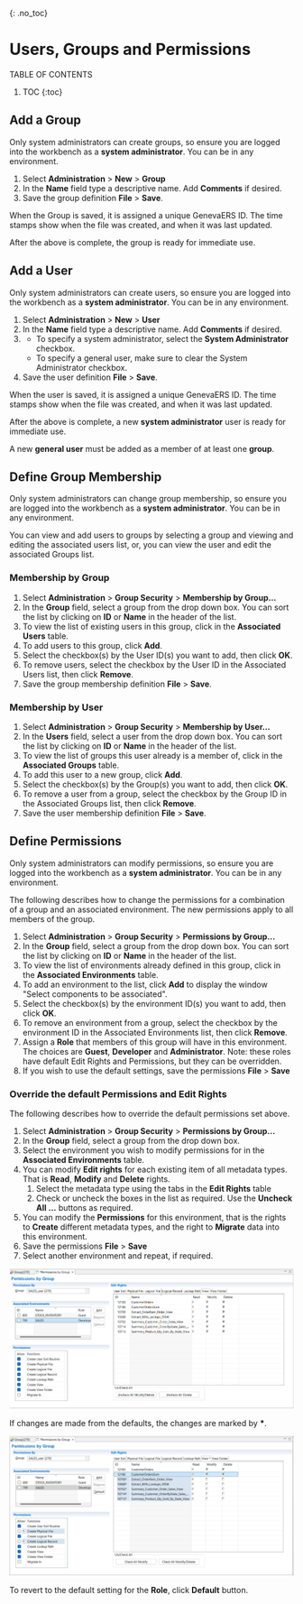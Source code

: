 {: .no_toc}
# Users, Groups and Permissions

TABLE OF CONTENTS 
1. TOC
{:toc}  

## Add a Group

Only system administrators can create groups, so ensure you are logged into the workbench as a **system administrator**. You can be in any environment.

1. Select **Administration** > **New** > **Group** 
2. In the **Name** field type a descriptive name. Add **Comments** if desired.
3. Save the group definition **File** > **Save**.
  
When the Group is saved, it is assigned a unique GenevaERS ID. The time stamps show when the file was created, and when it was last updated. 

After the above is complete, the group is ready for immediate use.

## Add a User

Only system administrators can create users, so ensure you are logged into the workbench as a **system administrator**. You can be in any environment.

1. Select **Administration** > **New** > **User** 
2. In the **Name** field type a descriptive name. Add **Comments** if desired.
3. - To specify a system administrator, select the **System Administrator** checkbox.
   - To specify a general user, make sure to clear the System Administrator checkbox.
4. Save the user definition **File** > **Save**.
   
When the user is saved, it is assigned a unique GenevaERS ID. The time stamps show when the file was created, and when it was last updated. 

After the above is complete, a new **system administrator** user is ready for immediate use. 

A new **general user** must be added as a member of at least one **group**.

## Define Group Membership

Only system administrators can change group membership, so ensure you are logged into the workbench as a **system administrator**. You can be in any environment.

You can view and add users to groups by selecting a group and viewing and editing the associated users list, or, you can view the user and edit the associated Groups list.

### Membership by Group

1. Select **Administration** > **Group Security** > **Membership by Group...** 
2. In the **Group** field, select a group from the drop down box. You can sort the list by clicking on **ID** or **Name** in the header of the list.
3. To view the list of existing users in this group, click in the **Associated Users** table.
4. To add users to this group, click **Add**.
5. Select the checkbox(s) by the User ID(s) you want to add, then click **OK**.
6. To remove users, select the checkbox by the User ID in the Associated Users list, then click **Remove**.
7. Save the group membership definition **File** > **Save**.

### Membership by User

1. Select **Administration** > **Group Security** > **Membership by User...** 
2. In the **Users** field, select a user from the drop down box. You can sort the list by clicking on **ID** or **Name** in the header of the list.
3. To view the list of groups this user already is a member of, click in the **Associated Groups** table.
4. To add this user to a new group, click **Add**.
5. Select the checkbox(s) by the Group(s) you want to add, then click **OK**.
6. To remove a user from a group, select the checkbox by the Group ID in the Associated Groups list, then click **Remove**.
7. Save the user membership definition **File** > **Save**.

## Define Permissions

Only system administrators can modify permissions, so ensure you are logged into the workbench as a **system administrator**. You can be in any environment.

The following describes how to change the permissions for a combination of a group and an associated environment. The new permissions apply to all members of the group.

1. Select **Administration** > **Group Security** > **Permissions by Group...**
2. In the **Group** field, select a group from the drop down box. You can sort the list by clicking on **ID** or **Name** in the header of the list.
3. To view the list of environments already defined in this group, click in the **Associated Environments** table.
4. To add an environment to the list, click **Add** to display the window "Select components to be associated". 
5. Select the checkbox(s) by the environment ID(s) you want to add, then click **OK**.
6. To remove an environment from a group, select the checkbox by the environment ID in the Associated Environments list, then click **Remove**.
7. Assign a **Role** that members of this group will have in this environment. The choices are **Guest**, **Developer** and **Administrator**.
   Note: these roles have default Edit Rights and Permissions, but they can be overridden.
8. If you wish to use the default settings, save the permissions **File** > **Save**

### Override the default Permissions and Edit Rights

The following describes how to override the default permissions set above.

1. Select **Administration** > **Group Security** > **Permissions by Group...**
2. In the **Group** field, select a group from the drop down box.
3. Select the environment you wish to modify permissions for in the **Associated Environments** table.
4. You can modify **Edit rights** for each existing item of all metadata types. That is **Read**, **Modify** and **Delete** rights.
   1. Select the metadata type using the tabs in the **Edit Rights** table
   2. Check or uncheck the boxes in the list as required. Use the **Uncheck All ...** buttons as required.
6. You can modify the **Permissions** for this environment, that is the rights to **Create** different metadata types, and the right to **Migrate** data into this environment.
7. Save the permissions **File** > **Save**
8. Select another environment and repeat, if required.

![permissions by group screenshot](../../images/PermissionsSALES.png)

If changes are made from the defaults, the changes are marked by **\***.

![permissions by group screenshot](../../images/PermissionsSALESoverride.png)

To revert to the default setting for the **Role**, click **Default** button.